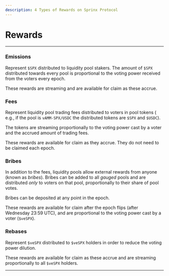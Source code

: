 ```yaml
---
description: 4 Types of Rewards on Sprinx Protocol
---
```


# Rewards
---

### Emissions

Represent `$SPX` distributed to liquidity pool stakers. The amount of `$SPX` distributed towards every pool is proportional to the voting power received from the voters every epoch.

These rewards are streaming and are available for claim as these accrue.

### Fees

Represent liquidity pool trading fees distributed to voters in pool tokens ( e.g., if the pool is `vAMM-SPX/USDC` the distributed tokens are `$SPX` and `$USDC`).

The tokens are streaming proportionally to the voting power cast by a voter and the accrued amount of trading fees.

These rewards are available for claim as they accrue. They do not need to be claimed each epoch.

### Bribes

In addition to the fees, liquidity pools allow external rewards from anyone (known as _bribes_). Bribes can be added to all _gauged_ pools and are distributed _only_ to voters on that pool, proportionally to their share of pool votes.

Bribes can be deposited at any point in the epoch.

These rewards are available for claim after the epoch flips (after Wednesday 23:59 UTC), and are proportional to the voting power cast by a voter (`$veSPX`).

### Rebases

Represent `$veSPX` distributed to `$veSPX` holders in order to reduce the voting power dilution.

These rewards are available for claim as these accrue and are streaming proportionally to all `$veSPX` holders.

---